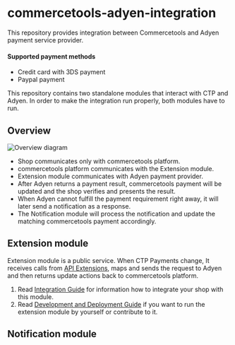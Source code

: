 # commercetools-adyen-integration
This repository provides integration between Commercetools and Adyen payment service provider.

#### Supported payment methods
- Credit card with 3DS payment  
- Paypal payment

This repository contains two standalone modules that interact with CTP and Adyen.
In order to make the integration run properly, both modules have to run.

## Overview
![Overview diagram](https://user-images.githubusercontent.com/9251453/56047499-ce7dfa80-5d45-11e9-9443-aaef9da31eab.png)
- Shop communicates only with commercetools platform.
- commercetools platform communicates with the Extension module.
- Extension module communicates with Adyen payment provider.
- After Adyen returns a payment result, commercetools payment will be updated and the shop verifies and presents the result.
- When Adyen cannot fulfill the payment requirement right away, it will later send a notification as a response.
- The Notification module will process the notification and update the matching commercetools payment accordingly.    

## Extension module
Extension module is a public service. When CTP Payments change, It receives calls from 
[API Extensions](https://docs.commercetools.com/http-api-projects-api-extensions),
maps and sends the request to Adyen and then returns update actions back to commercetools platform.

1. Read [Integration Guide](./extension/docs/IntegrationGuide.md) for information how to integrate your shop with this module.  
1. Read [Development and Deployment Guide](./extension/docs/DevelopmentAndDeploymentGuide.md) if you want to run the extension module by yourself or contribute to it.

## Notification module  
